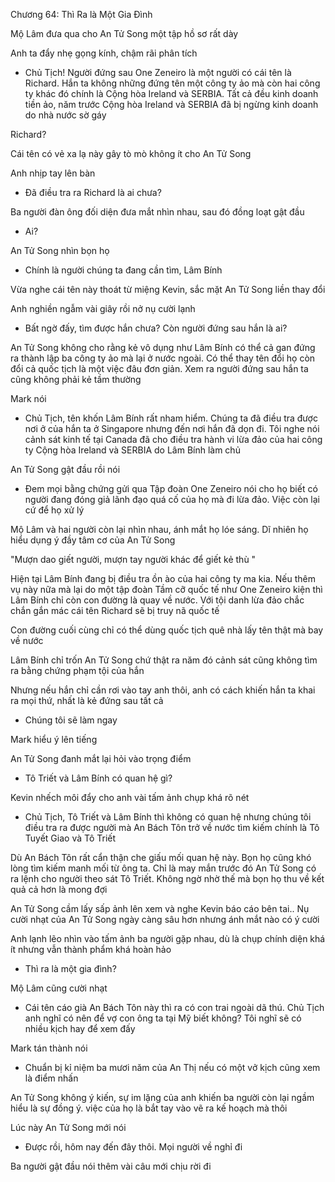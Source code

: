 




Chương 64: Thì Ra là Một Gia Đình

Mộ Lâm đưa qua cho An Tử Song một tập hồ sơ rất dày

Anh ta đẩy nhẹ gọng kính, chậm rãi phân tích

- Chủ Tịch! Người đứng sau One Zeneiro là một người có cái tên là Richard. Hắn ta không những đứng tên một công ty ảo mà còn hai công ty khác đó chính là Cộng hòa Ireland và SERBIA. Tất cả đều kinh doanh tiền ảo, năm trước Cộng hòa Ireland và SERBIA đã bị ngừng kinh doanh do nhà nước sờ gáy

Richard?

Cái tên có vẻ xa lạ này gây tò mò không ít cho An Tử Song

Anh nhịp tay lên bàn

- Đã điều tra ra Richard là ai chưa?

Ba người đàn ông đối diện đưa mắt nhìn nhau, sau đó đồng loạt gật đầu

- Ai?


An Tử Song nhìn bọn họ

- Chính là người chúng ta đang cần tìm, Lâm Bính

Vừa nghe cái tên này thoát từ miệng Kevin, sắc mặt An Tử Song liền thay đổi

Anh nghiền ngẫm vài giây rồi nở nụ cười lạnh

- Bất ngờ đấy, tìm được hắn chưa? Còn người đứng sau hắn là ai?

An Tử Song không cho rằng kẻ vô dụng như Lâm Bính có thể cả gan đứng ra thành lập ba công ty ảo mà lại ở nước ngoài. Có thể thay tên đổi họ còn đổi cả quốc tịch là một việc đâu đơn giản. Xem ra người đứng sau hắn ta cũng không phải kẻ tầm thường

Mark nói

- Chủ Tịch, tên khốn Lâm Bính rất nham hiểm. Chúng ta đã điều tra được nơi ở của hắn ta ở Singapore nhưng đến nơi hắn đã dọn đi. Tôi nghe nói cảnh sát kinh tế tại Canada đã cho điều tra hành vi lừa đảo của hai công ty Cộng hòa Ireland và SERBIA do Lâm Bính làm chủ

An Tử Song gật đầu rồi nói

- Đem mọi bằng chứng gửi qua Tập đoàn One Zeneiro nói cho họ biết có người đang đóng giả lãnh đạo quá cố của họ mà đi lừa đảo. Việc còn lại cứ để họ xử lý

Mộ Lâm và hai người còn lại nhìn nhau, ánh mắt họ lóe sáng. Dĩ nhiên họ hiểu dụng ý đầy tâm cơ của An Tử Song

"Mượn dao giết người, mượn tay người khác để giết kẻ thù "

Hiện tại Lâm Bính đang bị điều tra ồn ào của hai công ty ma kia. Nếu thêm vụ này nữa mà lại do một tập đoàn Tầm cỡ quốc tế như One Zeneiro kiện thì Lâm Bính chỉ còn con đường là quay về nước. Với tội danh lừa đảo chắc chắn gắn mác cái tên Richard sẽ bị truy nã quốc tế


Con đường cuối cùng chỉ có thể dùng quốc tịch quê nhà lấy tên thật mà bay về nước

Lâm Bính chỉ trốn An Tử Song chứ thật ra năm đó cảnh sát cũng không tìm ra bằng chứng phạm tội của hắn

Nhưng nếu hắn chỉ cần rơi vào tay anh thôi, anh có cách khiến hắn ta khai ra mọi thứ, nhất là kẻ đứng sau tất cả

- Chúng tôi sẽ làm ngay

Mark hiểu ý lên tiếng

An Tử Song đanh mắt lại hỏi vào trọng điểm

- Tô Triết và Lâm Bính có quan hệ gì?

Kevin nhếch môi đẩy cho anh vài tấm ảnh chụp khá rõ nét

- Chủ Tịch, Tô Triết và Lâm Bính thì không có quan hệ nhưng chúng tôi điều tra ra được người mà An Bách Tôn trở về nước tìm kiếm chính là Tô Tuyết Giao và Tô Triết

Dù An Bách Tôn rất cẩn thận che giấu mối quan hệ này. Bọn họ cũng khó lòng tìm kiếm manh mối từ ông ta. Chỉ là may mắn trước đó An Tử Song có ra lệnh cho người theo sát Tô Triết. Không ngờ nhờ thế mà bọn họ thu về kết quả cả hơn là mong đợi

An Tử Song cầm lấy sấp ảnh lên xem và nghe Kevin báo cáo bên tai.. Nụ cười nhạt của An Tử Song ngày càng sâu hơn nhưng ánh mắt nào có ý cười

Anh lạnh lẽo nhìn vào tấm ảnh ba người gặp nhau, dù là chụp chính diện khá ít nhưng vẫn thành phẩm khá hoàn hảo

- Thì ra là một gia đình?

Mộ Lâm cũng cười nhạt

- Cái tên cáo già An Bách Tôn này thì ra có con trai ngoài dã thú. Chủ Tịch anh nghĩ có nên để vợ con ông ta tại Mỹ biết không? Tôi nghĩ sẽ có nhiều kịch hay để xem đấy

Mark tán thành nói

- Chuẩn bị kỉ niệm ba mươi năm của An Thị nếu có một vở kịch cũng xem là điểm nhấn

An Tử Song không ý kiến, sự im lặng của anh khiến ba người còn lại ngầm hiểu là sự đồng ý. việc của họ là bắt tay vào vẽ ra kế hoạch mà thôi

Lúc này An Tử Song mới nói

- Được rồi, hôm nay đến đây thôi. Mọi người về nghỉ đi

Ba người gật đầu nói thêm vài câu mới chịu rời đi




